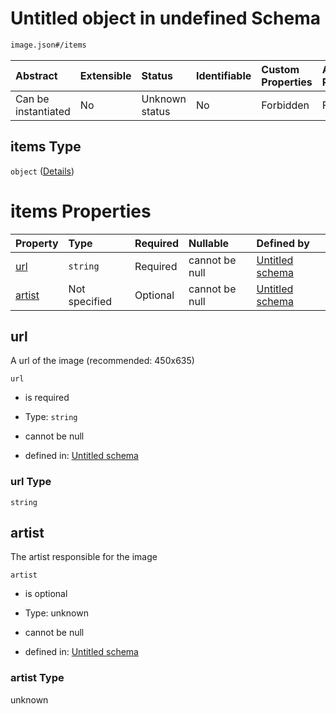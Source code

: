 # Untitled object in undefined Schema

```txt
image.json#/items
```



| Abstract            | Extensible | Status         | Identifiable | Custom Properties | Additional Properties | Access Restrictions | Defined In                                               |
| :------------------ | :--------- | :------------- | :----------- | :---------------- | :-------------------- | :------------------ | :------------------------------------------------------- |
| Can be instantiated | No         | Unknown status | No           | Forbidden         | Forbidden             | none                | [image.json\*](../out/image.json "open original schema") |

## items Type

`object` ([Details](image-items.md))

# items Properties

| Property          | Type          | Required | Nullable       | Defined by                                                                                |
| :---------------- | :------------ | :------- | :------------- | :---------------------------------------------------------------------------------------- |
| [url](#url)       | `string`      | Required | cannot be null | [Untitled schema](image-items-properties-url.md "image.json#/items/properties/url")       |
| [artist](#artist) | Not specified | Optional | cannot be null | [Untitled schema](image-items-properties-artist.md "image.json#/items/properties/artist") |

## url

A url of the image (recommended: 450x635)

`url`

*   is required

*   Type: `string`

*   cannot be null

*   defined in: [Untitled schema](image-items-properties-url.md "image.json#/items/properties/url")

### url Type

`string`

## artist

The artist responsible for the image

`artist`

*   is optional

*   Type: unknown

*   cannot be null

*   defined in: [Untitled schema](image-items-properties-artist.md "image.json#/items/properties/artist")

### artist Type

unknown
